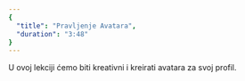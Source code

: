 ```yaml
---
{
  "title": "Pravljenje Avatara",
  "duration": "3:48"
}
---
```


U ovoj lekciji ćemo biti kreativni i kreirati avatara za svoj profil.
